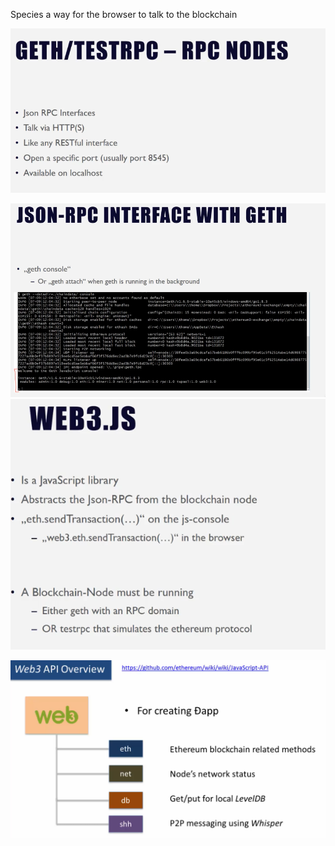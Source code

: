 Species a way for the browser to talk to the blockchain

![](/assets/web31.png)

![](/assets/geth-attach.png)![](/assets/web32.png)

![](/assets/web36.png)



